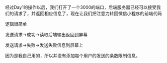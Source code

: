 经过Day1的操作以后，我们打开了一个3000的端口，后端服务器已经可以接受我们的请求了，并返回相应信息了，现在让我们把注意力转回微信小程序的前端代码

逻辑很简单


发送请求->成功->读取后端输出返回到屏幕


发送请求->失败->发送失败信息到屏幕上


因为是我自己用的，所以并没有添加每个用户的发送的条数限制信息。
